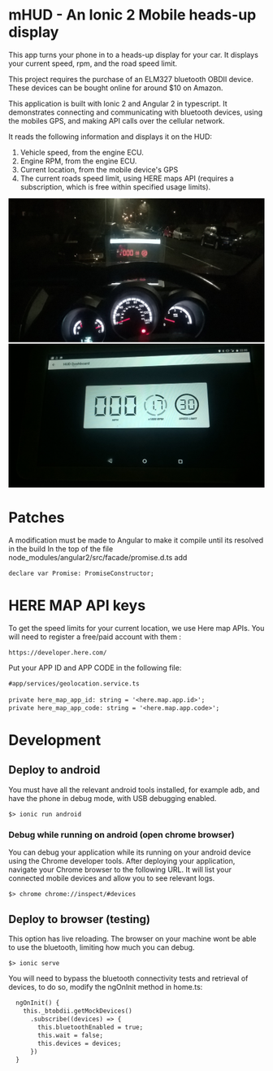 # mHUD - An Ionic 2 Mobile heads-up display

This app turns your phone in to a heads-up display for your car. It displays
your current speed, rpm, and the road speed limit.

This project requires the purchase of an ELM327 bluetooth OBDII device. These
devices can be bought online for around $10 on Amazon.

This application is built with Ionic 2 and Angular 2 in typescript.
It demonstrates connecting and communicating with bluetooth
devices, using the mobiles GPS, and making API calls over the cellular network.

It reads the following information and displays it on the HUD:

1. Vehicle speed, from the engine ECU.
2. Engine RPM, from the engine ECU.
3. Current location, from the mobile device's GPS
4. The current roads speed limit, using HERE maps API (requires a subscription,
  which is free within specified usage limits).

![Image](./HUDMode.jpg?raw=true)
![Image](./RegularMode.jpg?raw=true)

# Patches
A modification must be made to Angular to make it compile until its resolved in
the build
In the top of the file node_modules/angular2/src/facade/promise.d.ts add
```
declare var Promise: PromiseConstructor;
```

# HERE MAP API keys
To get the speed limits for your current location, we use Here map APIs. You
will need to register a free/paid account with them :
```
https://developer.here.com/

```

Put your APP ID and APP CODE in the following file:
```
#app/services/geolocation.service.ts

private here_map_app_id: string = '<here.map.app.id>';
private here_map_app_code: string = '<here.map.app.code>';

```
# Development
## Deploy to android
You must have all the relevant android tools installed, for example adb, and
have the phone in debug mode, with USB debugging enabled.
```
$> ionic run android
```

### Debug while running on android (open chrome browser)
You can debug your application while its running on your android device using
the Chrome developer tools. After deploying your application, navigate your
Chrome browser to the following URL. It will list your connected mobile devices
and allow you to see relevant logs.
```
$> chrome chrome://inspect/#devices
```

## Deploy to browser (testing)
This option has live reloading. The browser on your machine wont be able to use
the bluetooth, limiting how much you can debug.
```
$> ionic serve
```

You will need to bypass the bluetooth connectivity tests and retrieval of
devices, to do so, modify the ngOnInit method in home.ts:
```
  ngOnInit() {
    this._btobdii.getMockDevices()
      .subscribe((devices) => {
        this.bluetoothEnabled = true;
        this.wait = false;
        this.devices = devices;
      })
  }
```
